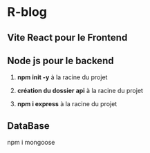 # R-blog

## Vite React pour le Frontend


## Node js pour le backend


1. **npm init -y** à la racine du projet

2. **création du dossier api** à la racine du projet

3. **npm i express** à la racine du projet

## DataBase

npm i mongoose
